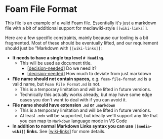 # Foam File Format

This file is an example of a valid Foam file. Essentially it's just a markdown file with a bit of additional support for mediawiki-style `[[wiki-links]]`.

Here are a few specific constraints, mainly because our tooling is a bit fragmented. Most of these should be eventually lifted, and our requirement should just be "Markdown with `[[wiki-links]]`:

- **It needs to have a single top level `# Heading`.**
  - This will be used as document title.
    - [[decision-needed]] Do we need it?
    - [[decision-needed]] How much to deviate from just markdown
- **File name should not contain spaces,** e.g. `foam-file-format.md` is a valid name, but `Foam File Format.md` is not.
  - This is a temporary limitation and will be lifted in future versions.
  - Technically this actually works already, but may have some edge cases you don't want to deal with if you can avoid it.
- **File name should have extension `.md` or `.markdown`**
  - This is a temporary limitation and will be lifted in future versions.
  - At least `.mdx` will be supported, but ideally we'll support any file that you can map to `Markdown` language mode in VS Code
- **In addition to normal Markdown Links syntax you can use `[[media-wiki]]` links.** See [[wiki-links]] for more details.

[//begin]: # "Autogenerated link references for markdown compatibility"
[decision-needed]: decision-needed.md "Decision Needed"
[wiki-links]: wiki-links.md "Wiki Links"
[//end]: # "Autogenerated link references"
